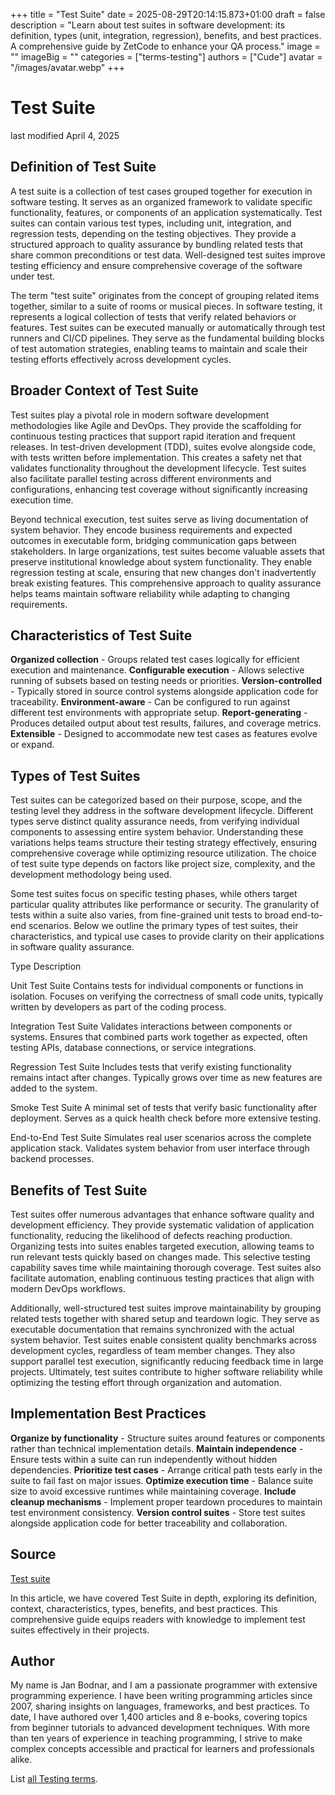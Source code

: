 +++
title = "Test Suite"
date = 2025-08-29T20:14:15.873+01:00
draft = false
description = "Learn about test suites in software development: its definition, types (unit, integration, regression), benefits, and best practices. A comprehensive guide by ZetCode to enhance your QA process."
image = ""
imageBig = ""
categories = ["terms-testing"]
authors = ["Cude"]
avatar = "/images/avatar.webp"
+++

# Test Suite

last modified April 4, 2025

## Definition of Test Suite

A test suite is a collection of test cases grouped together for execution in
software testing. It serves as an organized framework to validate specific
functionality, features, or components of an application systematically. Test
suites can contain various test types, including unit, integration, and
regression tests, depending on the testing objectives. They provide a structured
approach to quality assurance by bundling related tests that share common
preconditions or test data. Well-designed test suites improve testing efficiency
and ensure comprehensive coverage of the software under test.

The term "test suite" originates from the concept of grouping related items
together, similar to a suite of rooms or musical pieces. In software testing,
it represents a logical collection of tests that verify related behaviors or
features. Test suites can be executed manually or automatically through test
runners and CI/CD pipelines. They serve as the fundamental building blocks of
test automation strategies, enabling teams to maintain and scale their testing
efforts effectively across development cycles.

## Broader Context of Test Suite

Test suites play a pivotal role in modern software development methodologies
like Agile and DevOps. They provide the scaffolding for continuous testing
practices that support rapid iteration and frequent releases. In test-driven
development (TDD), suites evolve alongside code, with tests written before
implementation. This creates a safety net that validates functionality
throughout the development lifecycle. Test suites also facilitate parallel
testing across different environments and configurations, enhancing test
coverage without significantly increasing execution time.

Beyond technical execution, test suites serve as living documentation of system
behavior. They encode business requirements and expected outcomes in executable
form, bridging communication gaps between stakeholders. In large organizations,
test suites become valuable assets that preserve institutional knowledge about
system functionality. They enable regression testing at scale, ensuring that new
changes don't inadvertently break existing features. This comprehensive approach
to quality assurance helps teams maintain software reliability while adapting to
changing requirements.

## Characteristics of Test Suite

**Organized collection** - Groups related test cases logically
for efficient execution and maintenance.
**Configurable execution** - Allows selective running of subsets
based on testing needs or priorities.
**Version-controlled** - Typically stored in source control
systems alongside application code for traceability.
**Environment-aware** - Can be configured to run against
different test environments with appropriate setup.
**Report-generating** - Produces detailed output about test
results, failures, and coverage metrics.
**Extensible** - Designed to accommodate new test cases as
features evolve or expand.

## Types of Test Suites

Test suites can be categorized based on their purpose, scope, and the testing
level they address in the software development lifecycle. Different types serve
distinct quality assurance needs, from verifying individual components to
assessing entire system behavior. Understanding these variations helps teams
structure their testing strategy effectively, ensuring comprehensive coverage
while optimizing resource utilization. The choice of test suite type depends on
factors like project size, complexity, and the development methodology being
used.

Some test suites focus on specific testing phases, while others target particular
quality attributes like performance or security. The granularity of tests within
a suite also varies, from fine-grained unit tests to broad end-to-end scenarios.
Below we outline the primary types of test suites, their characteristics, and
typical use cases to provide clarity on their applications in software quality
assurance.

Type
Description

Unit Test Suite
Contains tests for individual components or functions in isolation. Focuses
on verifying the correctness of small code units, typically written by
developers as part of the coding process.

Integration Test Suite
Validates interactions between components or systems. Ensures that combined
parts work together as expected, often testing APIs, database connections, or
service integrations.

Regression Test Suite
Includes tests that verify existing functionality remains intact after
changes. Typically grows over time as new features are added to the system.

Smoke Test Suite
A minimal set of tests that verify basic functionality after deployment.
Serves as a quick health check before more extensive testing.

End-to-End Test Suite
Simulates real user scenarios across the complete application stack. Validates
system behavior from user interface through backend processes.

## Benefits of Test Suite

Test suites offer numerous advantages that enhance software quality and
development efficiency. They provide systematic validation of application
functionality, reducing the likelihood of defects reaching production.
Organizing tests into suites enables targeted execution, allowing teams to run
relevant tests quickly based on changes made. This selective testing capability
saves time while maintaining thorough coverage. Test suites also facilitate
automation, enabling continuous testing practices that align with modern DevOps
workflows.

Additionally, well-structured test suites improve maintainability by grouping
related tests together with shared setup and teardown logic. They serve as
executable documentation that remains synchronized with the actual system
behavior. Test suites enable consistent quality benchmarks across development
cycles, regardless of team member changes. They also support parallel test
execution, significantly reducing feedback time in large projects. Ultimately,
test suites contribute to higher software reliability while optimizing the
testing effort through organization and automation.

## Implementation Best Practices

**Organize by functionality** - Structure suites around features
or components rather than technical implementation details.
**Maintain independence** - Ensure tests within a suite can run
independently without hidden dependencies.
**Prioritize test cases** - Arrange critical path tests early
in the suite to fail fast on major issues.
**Optimize execution time** - Balance suite size to avoid
excessive runtimes while maintaining coverage.
**Include cleanup mechanisms** - Implement proper teardown
procedures to maintain test environment consistency.
**Version control suites** - Store test suites alongside
application code for better traceability and collaboration.

## Source

[Test suite](https://en.wikipedia.org/wiki/Test_suite)

In this article, we have covered Test Suite in depth, exploring its definition,
context, characteristics, types, benefits, and best practices. This
comprehensive guide equips readers with knowledge to implement test suites
effectively in their projects.

## Author

My name is Jan Bodnar, and I am a passionate programmer with extensive
programming experience. I have been writing programming articles since 2007,
sharing insights on languages, frameworks, and best practices. To date, I have
authored over 1,400 articles and 8 e-books, covering topics from beginner
tutorials to advanced development techniques. With more than ten years of
experience in teaching programming, I strive to make complex concepts accessible
and practical for learners and professionals alike.

List [all Testing terms](/all/#terms-test).